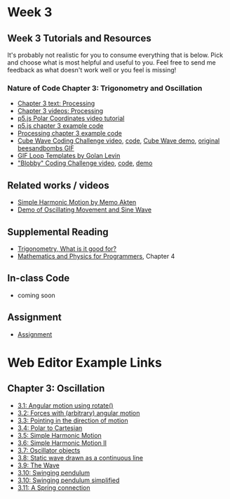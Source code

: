 # Week 3

## Week 3 Tutorials and Resources
It's probably not realistic for you to consume everything that is below. Pick and choose what is most helpful and useful to you. Feel free to send me feedback as what doesn't work well or you feel is missing!

### Nature of Code Chapter 3: Trigonometry and Oscillation
* [Chapter 3 text: Processing](http://natureofcode.com/book/chapter-3-oscillation/)
* [Chapter 3 videos: Processing](https://www.youtube.com/playlist?list=PLRqwX-V7Uu6bR4BcLjHHTopXItSjRA7yG)
* [p5.js Polar Coordinates video tutorial](https://www.youtube.com/watch?v=N633bLi_YCw)
* [p5.js chapter 3 example code](https://github.com/shiffman/The-Nature-of-Code-Examples-p5.js/tree/master/chp03_oscillation)
* [Processing chapter 3 example code](https://github.com/shiffman/The-Nature-of-Code-Examples-p5.js/tree/master/chp03_oscillation)
* [Cube Wave Coding Challenge video](https://www.youtube.com/watch?v=H81Tdrmz2LA), [code](https://github.com/CodingTrain/Rainbow-Code/tree/master/CodingChallenges/CC_86_beesandbombs), [Cube Wave demo](http://thecodingtrain.com/CodingChallenges/CC_86_beesandbombs/), [original beesandbombs GIF](https://beesandbombs.tumblr.com/post/149654056864/cube-wave)
* [GIF Loop Templates by Golan Levin](https://github.com/golanlevin/LoopTemplates)
* ["Blobby" Coding Challenge video](https://www.youtube.com/watch?v=rX5p-QRP6R4&index=44&list=PLRqwX-V7Uu6ZiZxtDDRCi6uhfTH4FilpH), [code](https://github.com/CodingTrain/Rainbow-Code/tree/master/CodingChallenges/CC_36_Blobby), [demo](http://thecodingtrain.com/CodingChallenges/CC_36_Blobby/)

## Related works / videos
* [Simple Harmonic Motion by Memo Akten](http://www.memo.tv/simple-harmonic-motion/)
* [Demo of Oscillating Movement and Sine Wave](https://www.youtube.com/watch?v=PhvJcVDuJsY#t=55)

## Supplemental Reading
* [Trigonometry, What is it good for?](http://www.phy6.org/stargaze/Strig1.htm)
* [Mathematics and Physics for Programmers](http://www.amazon.com/gp/product/1584503300/), Chapter 4

## In-class Code
* coming soon

## Assignment
* [Assignment](https://github.com/shiffman/NOC-S18/wiki/Homework-3)

# Web Editor Example Links

## Chapter 3: Oscillation
* [3.1: Angular motion using rotate()](http://alpha.editor.p5js.org/natureofcode/sketches/SJSSzlWOg)
* [3.2: Forces with (arbitrary) angular motion](http://alpha.editor.p5js.org/natureofcode/sketches/r1W0zgWOg)
* [3.3: Pointing in the direction of motion](http://alpha.editor.p5js.org/natureofcode/sketches/BkfQ7g-_l)
* [3.4: Polar to Cartesian](http://alpha.editor.p5js.org/natureofcode/sketches/S1UL7gZue)
* [3.5: Simple Harmonic Motion](http://alpha.editor.p5js.org/natureofcode/sketches/BJTYQlWOe)
* [3.6: Simple Harmonic Motion II](http://alpha.editor.p5js.org/natureofcode/sketches/rJShmeb_x)
* [3.7: Oscillator objects](http://alpha.editor.p5js.org/natureofcode/sketches/rJkWNeWOx)
* [3.8: Static wave drawn as a continuous line](http://alpha.editor.p5js.org/natureofcode/sketches/SJjQNeZOl)
* [3.9: The Wave](http://alpha.editor.p5js.org/natureofcode/sketches/Byt94lW_x)
* [3.10: Swinging pendulum](http://alpha.editor.p5js.org/natureofcode/sketches/SyXJrlZOl)
* [3.10: Swinging pendulum simplified](http://alpha.editor.p5js.org/natureofcode/sketches/ByF7Hx-Ol)
* [3.11: A Spring connection](http://alpha.editor.p5js.org/natureofcode/sketches/HkzFHeZdg)
